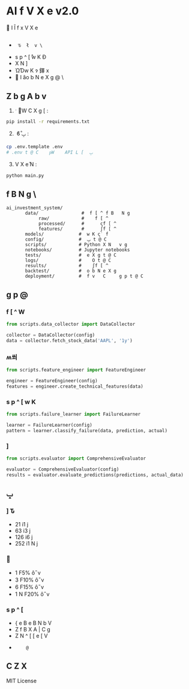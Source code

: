 # AI       f V X e   v2.0

  I Ȋ          f x   V X e  

##     

-      Ԏ  ł̎  v \  
-    s p ^ [   ̊w K Ɖ  
-    X N      ]  
-  ΏƊw K ɂ 鐸 x    
-   I ȃo b N e X g @ \

##  Z b g A b v

1.  ˑ  ֌W ̃C   X g [  :
   ```bash
   pip install -r requirements.txt
   ```

2.    ϐ  ̐ݒ :
   ```bash
   cp .env.template .env
   # .env t @ C    ҏW    API L [  ݒ 
   ```

3.  V X e   ̋N  :
   ```bash
   python main.py
   ```

##  f B   N g   \  

```
ai_investment_system/
       data/                #  f [ ^ f B   N g  
            raw/            #    f [ ^
            processed/      #      ς݃f [ ^
            features/       #      ʃf [ ^
       models/             #  w K ς݃  f  
       config/             #  ݒ t @ C  
       scripts/            # Python X N   v g
       notebooks/          # Jupyter notebooks
       tests/              #  e X g t @ C  
       logs/               #    O t @ C  
       results/            #    ʃf [ ^
       backtest/           #  o b N e X g    
       deployment/         #  f v   C     g p t @ C  
```

##  g p   @

###  f [ ^   W
```python
from scripts.data_collector import DataCollector

collector = DataCollector(config)
data = collector.fetch_stock_data('AAPL', '1y')
```

###      ʍ쐬
```python
from scripts.feature_engineer import FeatureEngineer

engineer = FeatureEngineer(config)
features = engineer.create_technical_features(data)
```

###    s p ^ [   w K
```python
from scripts.failure_learner import FailureLearner

learner = FailureLearner(config)
pattern = learner.classify_failure(data, prediction, actual)
```

###  ]  
```python
from scripts.evaluator import ComprehensiveEvaluator

evaluator = ComprehensiveEvaluator(config)
results = evaluator.evaluate_predictions(predictions, actual_data)
```

##  ݒ 

###  ]     Ԏ 
- 21   i1     j
- 63   i3     j
- 126   i6     j
- 252   i1 N j

###      
- 1     F5% ȏ ̎  v
- 3     F10% ȏ ̎  v
- 6     F15% ȏ ̎  v
- 1 N F20% ȏ ̎  v

###    s p ^ [  
-    {   e B   e B N   b V  
-    Z f B X A | C   g
-  Z N ^ [   [ e [ V    
-         @

##    C Z   X

MIT License
